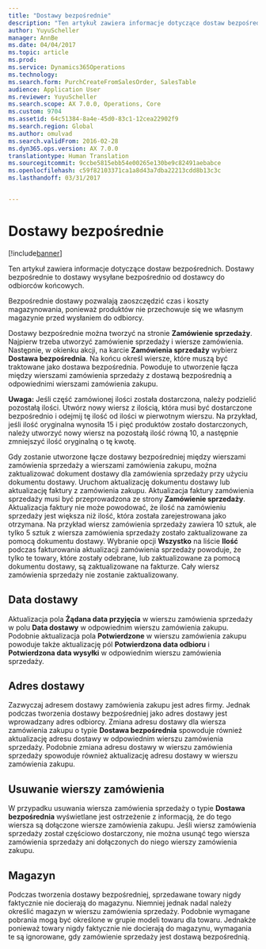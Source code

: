 ```yaml
---
title: "Dostawy bezpośrednie"
description: "Ten artykuł zawiera informacje dotyczące dostaw bezpośrednich. Dostawy bezpośrednie to dostawy wysyłane bezpośrednio od dostawcy do odbiorców końcowych."
author: YuyuScheller
manager: AnnBe
ms.date: 04/04/2017
ms.topic: article
ms.prod: 
ms.service: Dynamics365Operations
ms.technology: 
ms.search.form: PurchCreateFromSalesOrder, SalesTable
audience: Application User
ms.reviewer: YuyuScheller
ms.search.scope: AX 7.0.0, Operations, Core
ms.custom: 9704
ms.assetid: 64c51384-8a4e-45d0-83c1-12cea22902f9
ms.search.region: Global
ms.author: omulvad
ms.search.validFrom: 2016-02-28
ms.dyn365.ops.version: AX 7.0.0
translationtype: Human Translation
ms.sourcegitcommit: 9ccbe5815ebb54e00265e130be9c82491aebabce
ms.openlocfilehash: c59f82103371ca1a8d43a7dba22213cdd8b13c3c
ms.lasthandoff: 03/31/2017


---
```


# <a name="direct-deliveries"></a>Dostawy bezpośrednie

[!include[banner](../includes/banner.md)]


Ten artykuł zawiera informacje dotyczące dostaw bezpośrednich. Dostawy bezpośrednie to dostawy wysyłane bezpośrednio od dostawcy do odbiorców końcowych.

Bezpośrednie dostawy pozwalają zaoszczędzić czas i koszty magazynowania, ponieważ produktów nie przechowuje się we własnym magazynie przed wysłaniem do odbiorcy.  

Dostawy bezpośrednie można tworzyć na stronie **Zamówienie sprzedaży**. Najpierw trzeba utworzyć zamówienie sprzedaży i wiersze zamówienia. Następnie, w okienku akcji, na karcie **Zamówienia sprzedaży** wybierz **Dostawa bezpośrednia**. Na końcu określ wiersze, które muszą być traktowane jako dostawa bezpośrednia. Powoduje to utworzenie łącza między wierszami zamówienia sprzedaży z dostawą bezpośrednią a odpowiednimi wierszami zamówienia zakupu.  

**Uwaga:** Jeśli część zamówionej ilości została dostarczona, należy podzielić pozostałą ilości. Utwórz nowy wiersz z ilością, która musi być dostarczone bezpośrednio i odejmij tę ilość od ilości w pierwotnym wierszu. Na przykład, jeśli ilość oryginalna wynosiła 15 i pięć produktów zostało dostarczonych, należy utworzyć nowy wiersz na pozostałą ilość równą 10, a następnie zmniejszyć ilość oryginalną o tę kwotę.  

Gdy zostanie utworzone łącze dostawy bezpośredniej między wierszami zamówienia sprzedaży a wierszami zamówienia zakupu, można zaktualizować dokument dostawy dla zamówienia sprzedaży przy użyciu dokumentu dostawy. Uruchom aktualizację dokumentu dostawy lub aktualizację faktury z zamówienia zakupu. Aktualizacja faktury zamówienia sprzedaży musi być przeprowadzona ze strony **Zamówienie sprzedaży**. Aktualizacja faktury nie może powodować, że ilość na zamówieniu sprzedaży jest większa niż ilość, która została zarejestrowana jako otrzymana. Na przykład wiersz zamówienia sprzedaży zawiera 10 sztuk, ale tylko 5 sztuk z wiersza zamówienia sprzedaży zostało zaktualizowane za pomocą dokumentu dostawy. Wybranie opcji **Wszystko** na liście **Ilość** podczas fakturowania aktualizacji zamówienia sprzedaży powoduje, że tylko te towary, które zostały odebrane, lub zaktualizowane za pomocą dokumentu dostawy, są zaktualizowane na fakturze. Cały wiersz zamówienia sprzedaży nie zostanie zaktualizowany.

## <a name="delivery-date"></a>Data dostawy
Aktualizacja pola **Żądana data przyjęcia** w wierszu zamówienia sprzedaży w polu **Data dostawy** w odpowiednim wierszu zamówienia zakupu. Podobnie aktualizacja pola **Potwierdzone** w wierszu zamówienia zakupu powoduje także aktualizację pól **Potwierdzona data odbioru** i **Potwierdzona data wysyłki** w odpowiednim wierszu zamówienia sprzedaży.

## <a name="delivery-address"></a>Adres dostawy
Zazwyczaj adresem dostawy zamówienia zakupu jest adres firmy. Jednak podczas tworzenia dostawy bezpośredniej jako adres dostawy jest wprowadzany adres odbiorcy. Zmiana adresu dostawy dla wiersza zamówienia zakupu o typie **Dostawa bezpośrednia** spowoduje również aktualizację adresu dostawy w odpowiednim wierszu zamówienia sprzedaży. Podobnie zmiana adresu dostawy w wierszu zamówienia sprzedaży spowoduje również aktualizację adresu dostawy w wierszu zamówienia zakupu.

## <a name="deleting-order-lines"></a>Usuwanie wierszy zamówienia
W przypadku usuwania wiersza zamówienia sprzedaży o typie **Dostawa bezpośrednia** wyświetlane jest ostrzeżenie z informacją, że do tego wiersza są dołączone wiersze zamówienia zakupu. Jeśli wiersz zamówienia sprzedaży został częściowo dostarczony, nie można usunąć tego wiersza zamówienia sprzedaży ani dołączonych do niego wierszy zamówienia zakupu.

## <a name="warehouse"></a>Magazyn
Podczas tworzenia dostawy bezpośredniej, sprzedawane towary nigdy faktycznie nie docierają do magazynu. Niemniej jednak nadal należy określić magazyn w wierszu zamówienia sprzedaży. Podobnie wymagane pobrania mogą być określone w grupie modeli towaru dla towaru. Jednakże ponieważ towary nigdy faktycznie nie docierają do magazynu, wymagania te są ignorowane, gdy zamówienie sprzedaży jest dostawą bezpośrednią.





